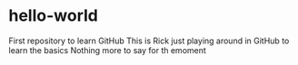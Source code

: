 # hello-world
First repository to learn GitHub
This is Rick just playing around in GitHub to learn the basics
Nothing more to say for th emoment

